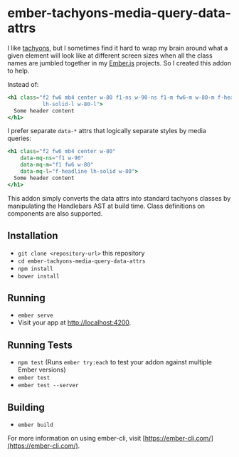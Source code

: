 # ember-tachyons-media-query-data-attrs

I like [tachyons](https://tachyons.io), but I sometimes find it hard to wrap my brain
around what a given element will look like at different screen sizes when all
the class names are jumbled together in my [Ember.js](https://emberjs.com) projects.
So I created this addon to help.

Instead of:

```hbs
<h1 class="f2 fw6 mb4 center w-80 f1-ns w-90-ns f1-m fw6-m w-80-m f-headline-l
           lh-solid-l w-80-l">
  Some header content
</h1>
```

I prefer separate `data-*` attrs that logically separate styles by media
queries:

```hbs
<h1 class="f2 fw6 mb4 center w-80"
    data-mq-ns="f1 w-90"
    data-mq-m="f1 fw6 w-80"
    data-mq-l="f-headline lh-solid w-80">
  Some header content
</h1>
```

This addon simply converts the data attrs into standard tachyons classes by
manipulating the Handlebars AST at build time. Class definitions on components
are also supported.

## Installation

* `git clone <repository-url>` this repository
* `cd ember-tachyons-media-query-data-attrs`
* `npm install`
* `bower install`

## Running

* `ember serve`
* Visit your app at [http://localhost:4200](http://localhost:4200).

## Running Tests

* `npm test` (Runs `ember try:each` to test your addon against multiple Ember versions)
* `ember test`
* `ember test --server`

## Building

* `ember build`

For more information on using ember-cli, visit [https://ember-cli.com/](https://ember-cli.com/).
